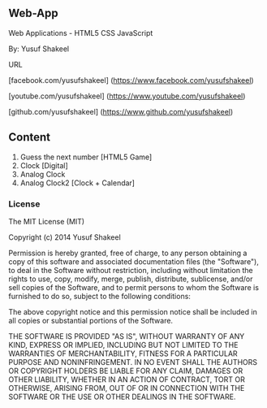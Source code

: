 Web-App
-------

Web Applications - HTML5 CSS JavaScript

By: Yusuf Shakeel

URL

[facebook.com/yusufshakeel] (https://www.facebook.com/yusufshakeel)

[youtube.com/yusufshakeel] (https://www.youtube.com/yusufshakeel)

[github.com/yusufshakeel] (https://www.github.com/yusufshakeel)


Content
-------

1. Guess the next number [HTML5 Game]
2. Clock [Digital]
3. Analog Clock
4. Analog Clock2 [Clock + Calendar]



### License

The MIT License (MIT)

Copyright (c) 2014 Yusuf Shakeel

Permission is hereby granted, free of charge, to any person obtaining a copy of
this software and associated documentation files (the "Software"), to deal in
the Software without restriction, including without limitation the rights to
use, copy, modify, merge, publish, distribute, sublicense, and/or sell copies of
the Software, and to permit persons to whom the Software is furnished to do so,
subject to the following conditions:

The above copyright notice and this permission notice shall be included in all
copies or substantial portions of the Software.

THE SOFTWARE IS PROVIDED "AS IS", WITHOUT WARRANTY OF ANY KIND, EXPRESS OR
IMPLIED, INCLUDING BUT NOT LIMITED TO THE WARRANTIES OF MERCHANTABILITY, FITNESS
FOR A PARTICULAR PURPOSE AND NONINFRINGEMENT. IN NO EVENT SHALL THE AUTHORS OR
COPYRIGHT HOLDERS BE LIABLE FOR ANY CLAIM, DAMAGES OR OTHER LIABILITY, WHETHER
IN AN ACTION OF CONTRACT, TORT OR OTHERWISE, ARISING FROM, OUT OF OR IN
CONNECTION WITH THE SOFTWARE OR THE USE OR OTHER DEALINGS IN THE SOFTWARE.
